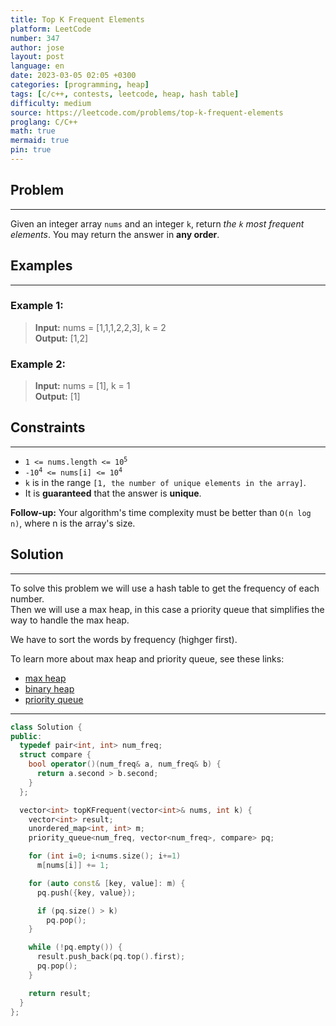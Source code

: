 ```yaml
---
title: Top K Frequent Elements
platform: LeetCode
number: 347
author: jose
layout: post
language: en
date: 2023-03-05 02:05 +0300
categories: [programming, heap]
tags: [c/c++, contests, leetcode, heap, hash table]
difficulty: medium
source: https://leetcode.com/problems/top-k-frequent-elements
proglang: C/C++
math: true
mermaid: true
pin: true
---
```

## Problem
---
Given an integer array `nums` and an integer `k`, return *the `k` most frequent elements*. You may return the answer in **any order**.  

## Examples
---
### **Example 1:**  
>**Input:** nums = [1,1,1,2,2,3], k = 2  
>**Output:** [1,2]  

### **Example 2:**  
>**Input:** nums = [1], k = 1  
>**Output:** [1]  

## Constraints
---
- <code>1 <= nums.length <= 10<sup>5</sup></code>
- <code>-10<sup>4</sup> <= nums[i] <= 10<sup>4</sup></code>
- `k` is in the range `[1, the number of unique elements in the array]`.
- It is **guaranteed** that the answer is **unique**.

**Follow-up:** Your algorithm's time complexity must be better than `O(n log n)`, where n is the array's size.

## Solution
---
To solve this problem we will use a hash table to get the frequency of each number.  
Then we will use a max heap, in this case a priority queue that simplifies the way to handle the max heap.  

We have to sort the words by frequency (highger first).  

To learn more about max heap and priority queue, see these links:
* <a href="https://en.cppreference.com/w/cpp/algorithm/make_heap" target="_blank">max heap</a>  
* <a href="https://en.wikipedia.org/wiki/Binary_heap" target="_blank">binary heap</a>  
* <a href="https://en.cppreference.com/w/cpp/container/priority_queue" target="_blank">priority queue</a>  

---
```c++
class Solution {
public:
  typedef pair<int, int> num_freq;
  struct compare {
    bool operator()(num_freq& a, num_freq& b) {
      return a.second > b.second;
    }
  };

  vector<int> topKFrequent(vector<int>& nums, int k) {
    vector<int> result;
    unordered_map<int, int> m;
    priority_queue<num_freq, vector<num_freq>, compare> pq;

    for (int i=0; i<nums.size(); i+=1)
      m[nums[i]] += 1;

    for (auto const& [key, value]: m) {
      pq.push({key, value});

      if (pq.size() > k)
        pq.pop();
    }

    while (!pq.empty()) {
      result.push_back(pq.top().first);
      pq.pop();
    }

    return result;
  }
};
```
